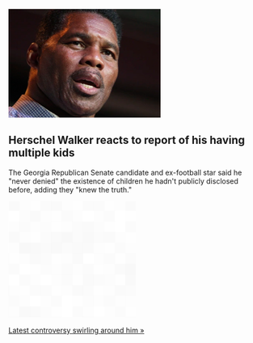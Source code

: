 
![Herschel Walker reacts to report of his having multiple kids](./20220618235914.png)
## Herschel Walker reacts to report of his having multiple kids

The Georgia Republican Senate candidate and ex-football star said he "never denied" the existence of children he hadn't publicly disclosed before, adding they "knew the truth."

![pic](../square_bg.png)

[Latest controversy swirling around him »](https://www.yahoo.com/news/herschel-walker-says-never-denied-192234054.html)
